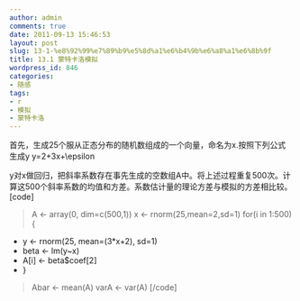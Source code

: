 ```yaml
---
author: admin
comments: true
date: 2011-09-13 15:46:53
layout: post
slug: 13-1-%e8%92%99%e7%89%b9%e5%8d%a1%e6%b4%9b%e6%a8%a1%e6%8b%9f
title: 13.1 蒙特卡洛模拟
wordpress_id: 846
categories:
- 随感
tags:
- r
- 模拟
- 蒙特卡洛
---
```


首先，生成25个服从正态分布的随机数组成的一个向量，命名为x.按照下列公式生成y
y=2+3x+\epsilon 

y对x做回归，把斜率系数存在事先生成的空数组A中。将上述过程重复500次。计算这500个斜率系数的均值和方差。系数估计量的理论方差与模拟的方差相比较。
[code]
>A <- array(0, dim=c(500,1))
>x <- rnorm(25,mean=2,sd=1)
>for(i in 1:500){
+ y <- rnorm(25, mean=(3*x+2), sd=1)
+ beta <- lm(y~x)
+ A[i] <- beta$coef[2]
+ }
>Abar <- mean(A)
>varA <- var(A)
[/code] 
